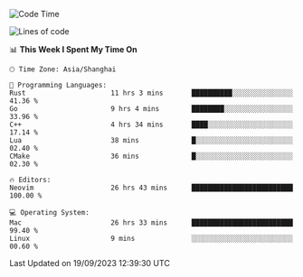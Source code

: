 <!--START_SECTION:waka-->
![Code Time](http://img.shields.io/badge/Code%20Time-1%2C605%20hrs%2059%20mins-blue)

![Lines of code](https://img.shields.io/badge/From%20Hello%20World%20I%27ve%20Written-286.1%20thousand%20lines%20of%20code-blue)

📊 **This Week I Spent My Time On** 

```text
🕑︎ Time Zone: Asia/Shanghai

💬 Programming Languages: 
Rust                     11 hrs 3 mins       ██████████░░░░░░░░░░░░░░░   41.36 % 
Go                       9 hrs 4 mins        ████████░░░░░░░░░░░░░░░░░   33.96 % 
C++                      4 hrs 34 mins       ████░░░░░░░░░░░░░░░░░░░░░   17.14 % 
Lua                      38 mins             █░░░░░░░░░░░░░░░░░░░░░░░░   02.40 % 
CMake                    36 mins             █░░░░░░░░░░░░░░░░░░░░░░░░   02.30 % 

🔥 Editors: 
Neovim                   26 hrs 43 mins      █████████████████████████   100.00 % 

💻 Operating System: 
Mac                      26 hrs 33 mins      █████████████████████████   99.40 % 
Linux                    9 mins              ░░░░░░░░░░░░░░░░░░░░░░░░░   00.60 % 
```


 Last Updated on 19/09/2023 12:39:30 UTC
<!--END_SECTION:waka-->
